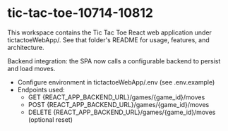 # tic-tac-toe-10714-10812

This workspace contains the Tic Tac Toe React web application under tictactoeWebApp/. See that folder's README for usage, features, and architecture.

Backend integration: the SPA now calls a configurable backend to persist and load moves.
- Configure environment in tictactoeWebApp/.env (see .env.example)
- Endpoints used:
  - GET {REACT_APP_BACKEND_URL}/games/{game_id}/moves
  - POST {REACT_APP_BACKEND_URL}/games/{game_id}/moves
  - DELETE {REACT_APP_BACKEND_URL}/games/{game_id}/moves (optional reset)
